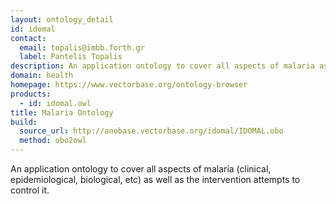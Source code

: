 ```yaml
---
layout: ontology_detail
id: idomal
contact:
  email: topalis@imbb.forth.gr
  label: Pantelis Topalis
description: An application ontology to cover all aspects of malaria as well as the intervention attempts to control it.
domain: health
homepage: https://www.vectorbase.org/ontology-browser
products:
  - id: idomal.owl
title: Malaria Ontology
build:
  source_url: http://anobase.vectorbase.org/idomal/IDOMAL.obo
  method: obo2owl
---
```


An application ontology to cover all aspects of malaria (clinical, epidemiological, biological, etc) as well as the intervention attempts to control it.
